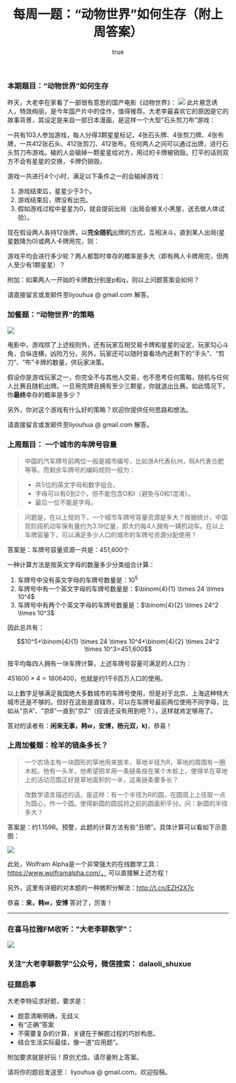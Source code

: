 ﻿---
title: 每周一题：“动物世界”如何生存（附上周答案）
type: page
parent_id: '0'
published: true
status: publish
key: page.dongwushijie
categories: 每周一题
tags: ["每周一题","动物世界"]
author:
  login: webcraft2013
  email: webcraft@gmail.com
  display_name: webcraft2013
  first_name: ''
  last_name: ''

---

### 本期题目：“动物世界”如何生存

昨天，大老李在家看了一部很有意思的国产电影《动物世界》：
![](http://oy876kcmf.bkt.clouddn.com/FsXPSn1d_d2X_0z1FqsyCLqYaGhU)
此片悬念诱人，特效绚丽，是今年国产片中的佳作，值得推荐。大老李最喜欢它的原因是它的故事背景，其设定是来自一部日本漫画，是这样一个大型“石头剪刀布”游戏：

一共有103人参加游戏，每人分得3颗星星标记，4张石头牌、4张剪刀牌、4张布牌，一共412张石头、412张剪刀、412张布。任何两人之间可以通过出牌，进行石头剪刀布游戏。输的人会输掉一颗星星给对方，用过的卡牌被销毁。打平的话则双方不会有星星的交换，卡牌仍销毁。

游戏一共进行4个小时，满足以下条件之一的会输掉游戏：

1. 游戏结束后，星星少于3个。
2. 游戏结束后，牌没有出完。
3. 假如游戏过程中星星为0，就会提前出局（出局会被关小黑屋，送去做人体试验）。

现在假设两人各持12张牌，以**完全随机**出牌的方式，互相决斗，直到某人出局(星星数降为0)或两人卡牌用完，则：

游戏平均会进行多少轮？两人都暂时幸存的概率是多大（即有两人卡牌用完，但两人至少有1颗星星）？

附加：如果两人一开始的卡牌数分别是p和q，则以上问题答案会如何？

请直接留言或发邮件至liyouhua @ gmail.com 解答。

### 加餐题：“动物世界”的策略

![](http://oy876kcmf.bkt.clouddn.com/FnkbemHP-EQRzuh2ttCWWLdcpql_)

电影中，游戏除了上述规则外，还有玩家互相交易卡牌和星星的设定，玩家勾心斗角，合纵连横，凶险万分。另外，玩家还可以随时查看场内还剩下的“手头”、“剪刀”、“布”卡牌的数量，供玩家决策。

假设你是游戏玩家之一，你完全不与其他人交易，也不思考任何策略，随机与任何人比赛且随机出牌。一旦用完牌且拥有至少三颗星，你就退出比赛。如此情况下，你**最终**幸存的概率是多少？

另外，你对这个游戏有什么好的策略？欢迎你提供任何思路和想法。

请直接留言或发邮件至liyouhua @ gmail.com 解答。

### 上周题目： 一个城市的车牌号容量
 > 中国的汽车牌号前两位一般是城市编号，比如浙A代表杭州，皖A代表合肥等等。而剩余车牌号的编码规则一般为：

 >- 共5位的英文字母和数字组合。 
 >- 字母可以有0到2个，但不能包含O和I（避免与0和1混淆）。 
> - 最后一位不能是字母。

>问题是，在以上规则下，一个城市车牌号容量资源是多大？根据统计，中国现阶段机动车保有量约为3.19亿量，即大约每4人拥有一辆机动车。在以上车牌容量下，可以满足多少人口的城市的车牌号资源分配使用？

答案是：车牌号容量资源一共是：451,600个

一种计算方法是按英文字母的数量多少分类组合计算：

 1. 车牌号中没有英文字母的车牌号数量是：$10^5$
 2. 车牌号中有一个英文字母的车牌号数量是：$\binom{4}{1} \times 24 \times 10^4$
 3. 车牌号中有两个个英文字母的车牌号数量是：$\binom{4}{2} \times 24^2 \times 10^3$

因此总共有：

$$10^5+\binom{4}{1} \times 24 \times 10^4+\binom{4}{2} \times 24^2 \times 10^3=451,600$$

按平均每四人拥有一块车牌计算，上述车牌号容量可满足的人口为：

$451600\times 4=1806400$，也就是约1千8百万人口的使用。

以上数字足够满足我国绝大多数城市的车牌号使用，但是对于北京、上海这种特大城市还是不够的。但好在这些是直辖市，可以在车牌号最前两位使用不同字母，比如从“京A”、“京B”一直到“京Z”（应该还没有用到吧？），这样就肯定够用了。

答对的读者有：**闲来无事，韩w，安博，杨元双，k)**，恭喜！

### 上周加餐题：栓羊的链条多长？
>一个农场主有一块圆形的草地用来放羊，草地半径为R，草地的周围有一圈木桩。他有一头羊，他希望把羊用一条链条拴在某个木桩上，使得羊在草地上的活动范围正好是草地面积的一半，这条链条要多长？

>改数学语言描述的话，是这样：有一个半径为R的圆，在圆周上上任取一点为圆心，作一个圆。使得新圆的圆弧将之前的圆面积平分。问：新圆的半径多大？

答案是：约1.159R。预警，此题的计算方法有些“丑陋”。具体计算可以看如下示意图：

![](http://oy876kcmf.bkt.clouddn.com/Fp-KKMsrBB5v8RrdW0MImakNCM2-)

此处，Wolfram Alpha是一个非常强大的在线数学工具：https://www.wolframalpha.com/， 可以直接解上述方程！

另外，这里有详细的对本题的一种微积分解法：http://t.cn/EZH2X7c

恭喜：**来，韩w，安博** 答对了，厉害！

----------

### 在喜马拉雅FM收听："大老李聊数学”：

![](https://upload-images.jianshu.io/upload_images/348687-157cd7585d8e4ebc?imageMogr2/auto-orient/strip%7CimageView2/2/w/432)

### 关注“大老李聊数学”公众号，微信搜索： dalaoli_shuxue

### 征题启事

大老李特征求好题，要求是：

-   题意清晰明确，无歧义
-   有“正确”答案
-   不需要复杂的计算，关键在于解题过程的巧妙构思。
-   结合生活实际最佳，像一道“应用题”。

附加要求就是好玩！原创尤佳。请尽量附上答案。

请将你的题目发送至： liyouhua @ gmail.com，欢迎投稿。
